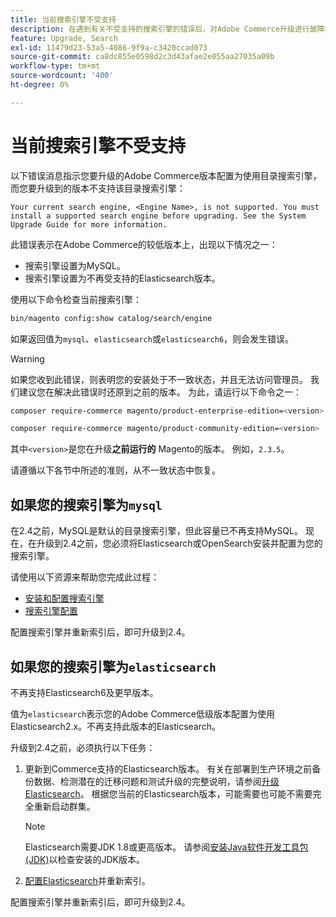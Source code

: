 ```yaml
---
title: 当前搜索引擎不受支持
description: 在遇到有关不受支持的搜索引擎的错误后，对Adobe Commerce升级进行故障排除。
feature: Upgrade, Search
exl-id: 11479d23-53a5-4086-9f9a-c3420ccad073
source-git-commit: ca8dc855e0598d2c3d43afae2e055aa27035a09b
workflow-type: tm+mt
source-wordcount: '400'
ht-degree: 0%

---
```


# 当前搜索引擎不受支持

以下错误消息指示您要升级的Adobe Commerce版本配置为使用目录搜索引擎，而您要升级到的版本不支持该目录搜索引擎：

```
Your current search engine, <Engine Name>, is not supported. You must install a supported search engine before upgrading. See the System Upgrade Guide for more information.
```

此错误表示在Adobe Commerce的较低版本上，出现以下情况之一：

- 搜索引擎设置为MySQL。
- 搜索引擎设置为不再受支持的Elasticsearch版本。

使用以下命令检查当前搜索引擎：

```bash
bin/magento config:show catalog/search/engine
```

如果返回值为`mysql`、`elasticsearch`或`elasticsearch6`，则会发生错误。

>[!WARNING]
>
>如果您收到此错误，则表明您的安装处于不一致状态，并且无法访问管理员。 我们建议您在解决此错误时还原到之前的版本。 为此，请运行以下命令之一：
>
>```bash
>composer require-commerce magento/product-enterprise-edition=<version>
>```
>
>```bash
>composer require-commerce magento/product-community-edition=<version>
>```
>
>其中`<version>`是您在升级&#x200B;**之前运行的** Magento的版本。 例如，`2.3.5`。

请遵循以下各节中所述的准则，从不一致状态中恢复。

## 如果您的搜索引擎为`mysql`

在2.4之前，MySQL是默认的目录搜索引擎，但此容量已不再支持MySQL。 现在，在升级到2.4之前，您必须将Elasticsearch或OpenSearch安装并配置为您的搜索引擎。

请使用以下资源来帮助您完成此过程：

- [安装和配置搜索引擎](../../configuration/search/overview-search.md)
- [搜索引擎配置](../../configuration/search/configure-search-engine.md)

配置搜索引擎并重新索引后，即可升级到2.4。

## 如果您的搜索引擎为`elasticsearch`

不再支持Elasticsearch6及更早版本。

值为`elasticsearch`表示您的Adobe Commerce低级版本配置为使用Elasticsearch2.x。不再支持此版本的Elasticsearch。

升级到2.4之前，必须执行以下任务：

1. 更新到Commerce支持的Elasticsearch版本。 有关在部署到生产环境之前备份数据、检测潜在的迁移问题和测试升级的完整说明，请参阅[升级Elasticsearch](https://www.elastic.co/guide/en/elasticsearch/reference/current/setup-upgrade.html)。 根据您当前的Elasticsearch版本，可能需要也可能不需要完全重新启动群集。

   >[!NOTE]
   >
   >Elasticsearch需要JDK 1.8或更高版本。 请参阅[安装Java软件开发工具包(JDK)](../../installation/prerequisites/search-engine/overview.md#install-the-java-software-development-kit-jdk)以检查安装的JDK版本。

1. [配置Elasticsearch](../../configuration/search/configure-search-engine.md)并重新索引。

配置搜索引擎并重新索引后，即可升级到2.4。
